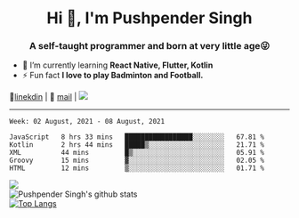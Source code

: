 <h1 align="center">Hi 👋, I'm Pushpender Singh</h1>
<h3 align="center">A self-taught programmer and born at very little age😜</h3>

- 🌱 I’m currently learning **React Native, Flutter, Kotlin**
- ⚡ Fun fact **I love to play Badminton and Football.**

👔[linekdin](https://www.linkedin.com/in/pushpender-singh-240061202/) | 📧 [mail](mailto:pushpendersingh694@gmail.com) | ![](https://komarev.com/ghpvc/?username=pushpender-singh-ap&color=blue)


---

<!--START_SECTION:waka-->
```text
Week: 02 August, 2021 - 08 August, 2021

JavaScript   8 hrs 33 mins   █████████████████░░░░░░░░   67.81 % 
Kotlin       2 hrs 44 mins   █████▒░░░░░░░░░░░░░░░░░░░   21.71 % 
XML          44 mins         █▒░░░░░░░░░░░░░░░░░░░░░░░   05.91 % 
Groovy       15 mins         ▓░░░░░░░░░░░░░░░░░░░░░░░░   02.05 % 
HTML         12 mins         ▒░░░░░░░░░░░░░░░░░░░░░░░░   01.71 % 
```
<!--END_SECTION:waka-->

<img align="left" src="https://github-readme-streak-stats.herokuapp.com/?user=pushpender-singh-ap&theme=dark" /></br>
![Pushpender Singh's github stats](https://github-readme-stats.vercel.app/api?username=pushpender-singh-ap&show_icons=true&theme=radical&count_private=true)</br>
[![Top Langs](https://github-readme-stats.vercel.app/api/top-langs/?username=pushpender-singh-ap&theme=radical)](https://github.com/pushpender-singh-ap/github-readme-stats)
